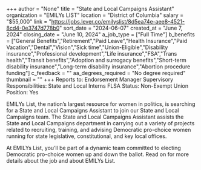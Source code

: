 +++
author = "None"
title = "State and Local Campaigns Assistant"
organization = "EMILYs LIST"
location = "District of Columbia"
salary = "$55,000"
link = "https://jobs.lever.co/emilyslist/8d5ea74e-aee8-4521-8cd4-0e3747d778b0"
sort_date = "2024-06-07"
created_at = "June 7, 2024"
closing_date = "June 10, 2024"
a_job_type = ["Full Time"]
b_benefits = ["General Benefits","Retirement","Paid Leave","Health Insurance","Paid Vacation","Dental","Vision","Sick time","Union-Eligible","Disability insurance","Professional development","Life insurance","FSA","Trans health","Transit benefits","Adoption and surrogacy benefits","Short-term disability insurance","Long-term disability insurance","Abortion procedure funding"]
c_feedback = ""
aa_degrees_required = "No degree required"
thumbnail = ""
+++
Reports to: Endorsement Manager
Supervisory Responsibilities: State and Local Interns
FLSA Status: Non-Exempt
Union Position: Yes

EMILYs List, the nation’s largest resource for women in politics, is searching for a State and Local Campaigns Assistant to join our State and Local Campaigns team.  The State and Local Campaigns Assistant assists the State and Local Campaigns department in carrying out a variety of projects related to recruiting, training, and advising Democratic pro-choice women running for state legislative, constitutional, and key local offices.

At EMILYs List, you’ll be part of a dynamic team committed to electing Democratic pro-choice women up and down the ballot. Read on for more details about the job and about EMILYs List.